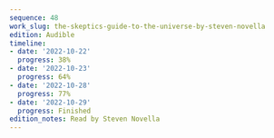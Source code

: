 ```yaml
---
sequence: 48
work_slug: the-skeptics-guide-to-the-universe-by-steven-novella
edition: Audible
timeline:
- date: '2022-10-22'
  progress: 38%
- date: '2022-10-23'
  progress: 64%
- date: '2022-10-28'
  progress: 77%
- date: '2022-10-29'
  progress: Finished
edition_notes: Read by Steven Novella
---
```



